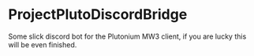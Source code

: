 # ProjectPlutoDiscordBridge
Some slick discord bot for the Plutonium MW3 client, if you are lucky this will be even finished.
